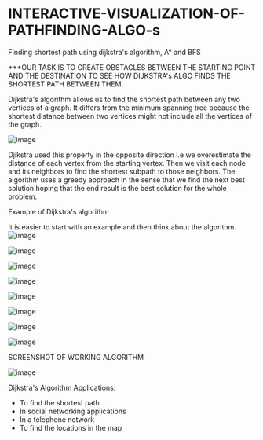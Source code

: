 # INTERACTIVE-VISUALIZATION-OF-PATHFINDING-ALGO-s
Finding shortest path using dijkstra's algorithm, A* and BFS

***OUR TASK IS TO CREATE OBSTACLES BETWEEN THE STARTING POINT AND THE DESTINATION TO SEE HOW DIJKSTRA's ALGO FINDS THE SHORTEST PATH BETWEEN THEM.

Dijkstra's algorithm allows us to find the shortest path between any two vertices of a graph.
It differs from the minimum spanning tree because the shortest distance between two vertices might not include all the vertices of the graph.

![image](https://user-images.githubusercontent.com/85027477/176679296-710946f3-ed4b-4647-ac60-d843bf7d53f3.png)


Djikstra used this property in the opposite direction i.e we overestimate the distance of each vertex from the starting vertex. Then we visit each node and its neighbors to find the shortest subpath to those neighbors.
The algorithm uses a greedy approach in the sense that we find the next best solution hoping that the end result is the best solution for the whole problem.

Example of Dijkstra's algorithm

It is easier to start with an example and then think about the algorithm.
![image](https://user-images.githubusercontent.com/85027477/176679721-75eb1398-c03a-473d-8525-a3cfffe7b0ce.png)

![image](https://user-images.githubusercontent.com/85027477/176681634-bffe4dd7-1152-475a-acf0-8b49e70efad3.png)

![image](https://user-images.githubusercontent.com/85027477/176681648-ed2f3f07-f4df-467b-a022-cff208841096.png)

![image](https://user-images.githubusercontent.com/85027477/176681671-19b4a54f-157c-43b0-b0ce-da5e01d12532.png)

![image](https://user-images.githubusercontent.com/85027477/176681684-bb8a1d9f-49fd-4597-b637-bfa87da5bd0c.png)

![image](https://user-images.githubusercontent.com/85027477/176681719-c232404f-25e0-489c-8199-62cfc657afbe.png)

![image](https://user-images.githubusercontent.com/85027477/176681746-6e8fc542-0668-48ea-ac0a-d58eb0124841.png)

![image](https://user-images.githubusercontent.com/85027477/176681758-4ea49aa0-6040-4755-b985-9873a96f7bd7.png)

SCREENSHOT OF WORKING ALGORITHM

![image](https://user-images.githubusercontent.com/85027477/176682443-f0f8f623-2941-40a1-bb59-b0e783c63e75.png)

Dijkstra's Algorithm Applications:

* To find the shortest path
* In social networking applications
* In a telephone network
* To find the locations in the map
